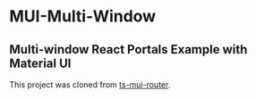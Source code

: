 # MUI-Multi-Window
## Multi-window React Portals Example with Material UI

This project was cloned from [ts-mui-router](https://github.com/curtisrutland/ts-mui-router).